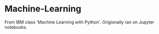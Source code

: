 # Machine-Learning

From IBM class 'Machine Learning with Python'. Origionally ran on Jupyter notebooks.
